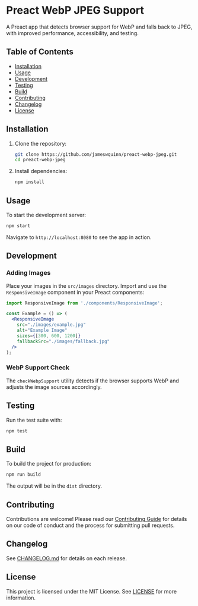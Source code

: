 # Preact WebP JPEG Support

A Preact app that detects browser support for WebP and falls back to JPEG, with improved performance, accessibility, and testing.

## Table of Contents

- [Installation](#installation)
- [Usage](#usage)
- [Development](#development)
- [Testing](#testing)
- [Build](#build)
- [Contributing](#contributing)
- [Changelog](#changelog)
- [License](#license)

## Installation

1. Clone the repository:

   ```bash
   git clone https://github.com/jameswquinn/preact-webp-jpeg.git
   cd preact-webp-jpeg
   ```

2. Install dependencies:

   ```bash
   npm install
   ```

## Usage

To start the development server:

```bash
npm start
```

Navigate to `http://localhost:8080` to see the app in action.

## Development

### Adding Images

Place your images in the `src/images` directory. Import and use the `ResponsiveImage` component in your Preact components:

```jsx
import ResponsiveImage from './components/ResponsiveImage';

const Example = () => (
  <ResponsiveImage
    src="./images/example.jpg"
    alt="Example Image"
    sizes={[300, 600, 1200]}
    fallbackSrc="./images/fallback.jpg"
  />
);
```

### WebP Support Check

The `checkWebpSupport` utility detects if the browser supports WebP and adjusts the image sources accordingly.

## Testing

Run the test suite with:

```bash
npm test
```

## Build

To build the project for production:

```bash
npm run build
```

The output will be in the `dist` directory.

## Contributing

Contributions are welcome! Please read our [Contributing Guide](CONTRIBUTING.md) for details on our code of conduct and the process for submitting pull requests.

## Changelog

See [CHANGELOG.md](CHANGELOG.md) for details on each release.

## License

This project is licensed under the MIT License. See [LICENSE](LICENSE) for more information.
